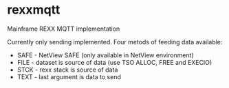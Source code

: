 # rexxmqtt
Mainframe REXX MQTT implementation


Currently only sending implemented.
Four metods of feeding data available:
  * SAFE - NetView SAFE (only available in NetView environment)
  * FILE - dataset is source of data (use TSO ALLOC, FREE and EXECIO)
  * STCK - rexx stack is source of data  
  * TEXT - last argument is data to send
 
  
